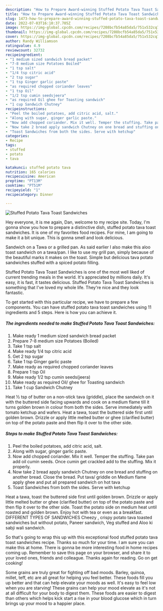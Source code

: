```yaml
---
description: "How to Prepare Award-winning Stuffed Potato Tava Toast Sandwiches"
title: "How to Prepare Award-winning Stuffed Potato Tava Toast Sandwiches"
slug: 1473-how-to-prepare-award-winning-stuffed-potato-tava-toast-sandwiches
date: 2022-07-03T16:10:37.705Z
image: https://img-global.cpcdn.com/recipes/7208bcfb54a85da5/751x532cq70/stuffed-potato-tava-toast-sandwiches-recipe-main-photo.jpg
thumbnail: https://img-global.cpcdn.com/recipes/7208bcfb54a85da5/751x532cq70/stuffed-potato-tava-toast-sandwiches-recipe-main-photo.jpg
cover: https://img-global.cpcdn.com/recipes/7208bcfb54a85da5/751x532cq70/stuffed-potato-tava-toast-sandwiches-recipe-main-photo.jpg
author: Randy Williamson
ratingvalue: 4.9
reviewcount: 32732
recipeingredient:
- "1 medium sized sandwich bread packet"
- "7-8 medium size Potatoes Boiled"
- "1 tsp salt"
- "1/4 tsp citric acid"
- "2 tsp sugar"
- "1 tsp Ginger garlic paste"
- "as required chopped coriander leaves"
- "1 tsp Oil"
- "1/2 tsp cumin seedsjeera"
- "as required Oil ghee for Toasting sandwich"
- "1 cup Sandwich Chutney"
recipeinstructions:
- "Peel the boiled potatoes, add citric acid, salt."
- "Along with sugar, ginger garlic paste."
- "Now add chopped coriander. Mix it well. Temper the stuffing. Take pan add oil cumin seeds. Once cumin get crackled add to the stuffing. Mix it properly."
- "Now take 2 bread apply sandwich Chutney on one bread and stuffing on another bread. Close the bread. Put tava/ griddle on Medium flame apply ghee and put all prepared sandwich on hot tava"
- "Toast Sandwiches from both the sides. Serve with ketchup"
categories:
- Recipe
tags:
- stuffed
- potato
- tava

katakunci: stuffed potato tava 
nutrition: 165 calories
recipecuisine: American
preptime: "PT13M"
cooktime: "PT51M"
recipeyield: "1"
recipecategory: Dinner

---
```



![Stuffed Potato Tava Toast Sandwiches](https://img-global.cpcdn.com/recipes/7208bcfb54a85da5/751x532cq70/stuffed-potato-tava-toast-sandwiches-recipe-main-photo.jpg)

Hey everyone, it is me again, Dan, welcome to my recipe site. Today, I'm gonna show you how to prepare a distinctive dish, stuffed potato tava toast sandwiches. It is one of my favorites food recipes. For mine, I am going to make it a bit unique. This is gonna smell and look delicious.

Sandwich on a Tawa or a grilled pan. As said earlier I also make this aloo toast sandwich on a tawa/pan. I like to use my grill pan, simply because of the beautiful marks it makes on the toast. Simple but delicious tava potato sandwiches stuffed with a spiced potato filling.

Stuffed Potato Tava Toast Sandwiches is one of the most well liked of current trending meals in the world. It's appreciated by millions daily. It's easy, it is fast, it tastes delicious. Stuffed Potato Tava Toast Sandwiches is something that I've loved my whole life. They're nice and they look fantastic.


To get started with this particular recipe, we have to prepare a few components. You can have stuffed potato tava toast sandwiches using 11 ingredients and 5 steps. Here is how you can achieve it.

<!--inarticleads1-->

##### The ingredients needed to make Stuffed Potato Tava Toast Sandwiches:

1. Make ready 1 medium sized sandwich bread packet
1. Prepare 7-8 medium size Potatoes (Boiled)
1. Take 1 tsp salt
1. Make ready 1/4 tsp citric acid
1. Get 2 tsp sugar
1. Take 1 tsp Ginger garlic paste
1. Make ready as required chopped coriander leaves
1. Prepare 1 tsp Oil
1. Make ready 1/2 tsp cumin seeds(jeera)
1. Make ready as required Oil/ ghee for Toasting sandwich
1. Take 1 cup Sandwich Chutney


Heat ½ tsp of butter on a non-stick tava (griddle), place the sandwich on it with the buttered side facing upwards and cook on a medium flame till it turns golden brown in colour from both the sides. Serve immediately with tomato ketchup and wafers. Heat a tawa, toast the buttered side first until golden brown. Drizzle or apply little melted butter or ghee (clarified butter) on top of the potato paste and then flip it over to the other side. 

<!--inarticleads2-->

##### Steps to make Stuffed Potato Tava Toast Sandwiches:

1. Peel the boiled potatoes, add citric acid, salt.
1. Along with sugar, ginger garlic paste.
1. Now add chopped coriander. Mix it well. Temper the stuffing. Take pan add oil cumin seeds. Once cumin get crackled add to the stuffing. Mix it properly.
1. Now take 2 bread apply sandwich Chutney on one bread and stuffing on another bread. Close the bread. Put tava/ griddle on Medium flame apply ghee and put all prepared sandwich on hot tava
1. Toast Sandwiches from both the sides. Serve with ketchup


Heat a tawa, toast the buttered side first until golden brown. Drizzle or apply little melted butter or ghee (clarified butter) on top of the potato paste and then flip it over to the other side. Toast the potato side on medium heat until roasted and golden brown. Enjoy hot with tea or even as a breakfast. DIFFERENT TYPES OF SANDWICHES Cheezy , crispy potato tava toasted sandwiches but without potato, Paneer sandwich, Veg stuffed and Aloo ki sabji wali sandwich. 

So that's going to wrap this up with this exceptional food stuffed potato tava toast sandwiches recipe. Thanks so much for your time. I am sure you can make this at home. There is gonna be more interesting food in home recipes coming up. Remember to save this page on your browser, and share it to your loved ones, friends and colleague. Thanks again for reading. Go on get cooking!

Some grains are truly great for fighting off bad moods. Barley, quinoa, millet, teff, etc are all great for helping you feel better. These foods fill you up better and that can help elevate your moods as well. It's easy to feel low when you are starving! These grains can help your mood elevate as it's not at all difficult for your body to digest them. These foods are easier to digest than others which helps kick start a rise in your blood glucose which in turn brings up your mood to a happier place.
